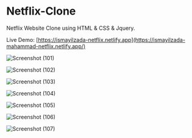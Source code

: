 # Netflix-Clone
Netflix Website Clone using HTML &amp; CSS &amp; Jquery.

Live Demo: [https://ismayilzada-netflix.netlify.app](https://ismayilzada-mahammad-netflix.netlify.app/)


![Screenshot (101)](https://github.com/ismayilzada1/Netflix-Clone/assets/130251565/da8c22fe-1db6-45a2-b838-24148fc96eda)

![Screenshot (102)](https://github.com/ismayilzada1/Netflix-Clone/assets/130251565/0785cbd7-2f4e-4ded-86be-e88e59d77579)

![Screenshot (103)](https://github.com/ismayilzada1/Netflix-Clone/assets/130251565/bcc8f8ae-bea1-4e77-ac35-34f358127ce7)

![Screenshot (104)](https://github.com/ismayilzada1/Netflix-Clone/assets/130251565/c5bb262e-ff5d-4e36-a97a-972aed022450)

![Screenshot (105)](https://github.com/ismayilzada1/Netflix-Clone/assets/130251565/f6e1dedb-ed5b-40e3-94f1-862f5b3e7b17)

![Screenshot (106)](https://github.com/ismayilzada1/Netflix-Clone/assets/130251565/70df8420-a5b0-4717-86b5-86ee2b3db5ae)

![Screenshot (107)](https://github.com/ismayilzada1/Netflix-Clone/assets/130251565/30f5db96-5bec-42f1-a83b-7a526126adc8)

